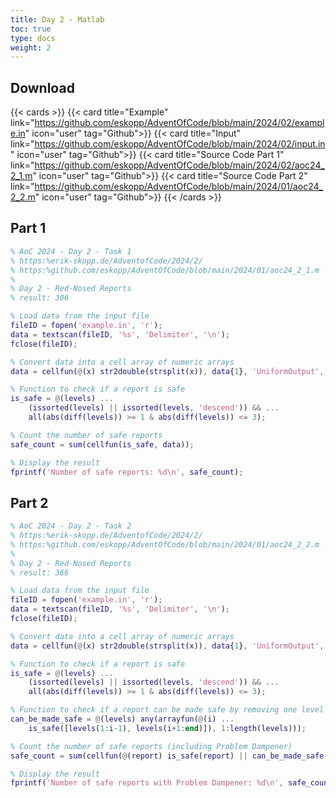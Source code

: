 ```yaml
---
title: Day 2 - Matlab 
toc: true
type: docs
weight: 2
---
```


## Download 
{{< cards >}}
{{< card title="Example" link="https://github.com/eskopp/AdventOfCode/blob/main/2024/02/example.in" icon="user" tag="Github">}}
{{< card title="Input" link="https://github.com/eskopp/AdventOfCode/blob/main/2024/02/input.in" icon="user" tag="Github">}}
{{< card title="Source Code Part 1" link="https://github.com/eskopp/AdventOfCode/blob/main/2024/02/aoc24_2_1.m" icon="user" tag="Github">}}
{{< card title="Source Code Part 2" link="https://github.com/eskopp/AdventOfCode/blob/main/2024/01/aoc24_2_2.m" icon="user" tag="Github">}}
{{< /cards >}}


## Part 1

```m {linenos=table,linenostart=1}
% AoC 2024 - Day 2 - Task 1
% https:%erik-skopp.de/AdventofCode/2024/2/
% https:%github.com/eskopp/AdventOfCode/blob/main/2024/01/aoc24_2_1.m
%
% Day 2 - Red-Nosed Reports
% result: 306

% Load data from the input file
fileID = fopen('example.in', 'r');
data = textscan(fileID, '%s', 'Delimiter', '\n');
fclose(fileID);

% Convert data into a cell array of numeric arrays
data = cellfun(@(x) str2double(strsplit(x)), data{1}, 'UniformOutput', false);

% Function to check if a report is safe
is_safe = @(levels) ...
    (issorted(levels) || issorted(levels, 'descend')) && ...
    all(abs(diff(levels)) >= 1 & abs(diff(levels)) <= 3);

% Count the number of safe reports
safe_count = sum(cellfun(is_safe, data));

% Display the result
fprintf('Number of safe reports: %d\n', safe_count);
```

## Part 2 

```m {linenos=table,linenostart=1}
% AoC 2024 - Day 2 - Task 2
% https:%erik-skopp.de/AdventofCode/2024/2/
% https:%github.com/eskopp/AdventOfCode/blob/main/2024/01/aoc24_2_2.m
%
% Day 2 - Red-Nosed Reports
% result: 366

% Load data from the input file
fileID = fopen('example.in', 'r');
data = textscan(fileID, '%s', 'Delimiter', '\n');
fclose(fileID);

% Convert data into a cell array of numeric arrays
data = cellfun(@(x) str2double(strsplit(x)), data{1}, 'UniformOutput', false);

% Function to check if a report is safe
is_safe = @(levels) ...
    (issorted(levels) || issorted(levels, 'descend')) && ...
    all(abs(diff(levels)) >= 1 & abs(diff(levels)) <= 3);

% Function to check if a report can be made safe by removing one level
can_be_made_safe = @(levels) any(arrayfun(@(i) ...
    is_safe([levels(1:i-1), levels(i+1:end)]), 1:length(levels)));

% Count the number of safe reports (including Problem Dampener)
safe_count = sum(cellfun(@(report) is_safe(report) || can_be_made_safe(report), data));

% Display the result
fprintf('Number of safe reports with Problem Dampener: %d\n', safe_count);

```